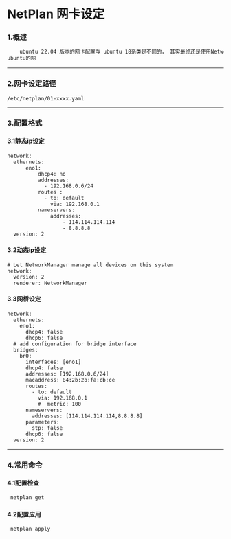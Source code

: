 # NetPlan 网卡设定

### 1.概述

```2
	ubuntu 22.04 版本的网卡配置与 ubuntu 18系类是不同的， 其实最终还是使用NetworkManager 和 System-networkd 完成网络配置，只不过配置方式改为更直观的yaml。
ubuntu的网
```

-------

### 2.网卡设定路径

```
/etc/netplan/01-xxxx.yaml
```

-------

### 3.配置格式

#### 		3.1静态ip设定

```
network:
  ethernets:
      eno1:
          dhcp4: no
          addresses:
            - 192.168.0.6/24
          routes :
            - to: default
              via: 192.168.0.1
          nameservers:
              addresses: 
                  - 114.114.114.114
                  - 8.8.8.8
  version: 2
```

#### 		3.2动态ip设定

```
# Let NetworkManager manage all devices on this system
network:
  version: 2
  renderer: NetworkManager
```

#### 		3.3网桥设定

```
network:
  ethernets:
    eno1:
      dhcp4: false
      dhcp6: false
  # add configuration for bridge interface
  bridges:
    br0:
      interfaces: [eno1]
      dhcp4: false
      addresses: [192.168.0.6/24]
      macaddress: 84:2b:2b:fa:cb:ce
      routes:
        - to: default
          via: 192.168.0.1
          #  metric: 100
      nameservers:
        addresses: [114.114.114.114,8.8.8.8]
      parameters:
        stp: false
      dhcp6: false
  version: 2
```

------

### 4.常用命令

#### 		4.1配置检查

```bash
 netplan get
```

#### 		4.2配置应用

```
 netplan apply
```

